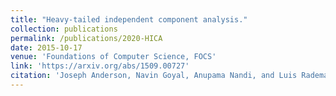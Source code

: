```yaml
---
title: "Heavy-tailed independent component analysis."
collection: publications
permalink: /publications/2020-HICA
date: 2015-10-17
venue: 'Foundations of Computer Science, FOCS'
link: 'https://arxiv.org/abs/1509.00727'
citation: 'Joseph Anderson, Navin Goyal, Anupama Nandi, and Luis Rademacher. &quot; Heavy-tailed independent component analysis. &quot; <i>Foundations of Computer Science, FOCS</i> 2015 '
---
```

